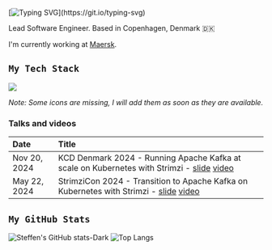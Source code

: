 [![Typing SVG](https://readme-typing-svg.herokuapp.com?color=258F76&lines=Hello,+I+am+Steffen;Bonjour,+je+m'appele+Steffen;Tere,+ma+olen+Steffen;Tjena,+jag+är+Steffen;Hej,+jeg+hedder+Steffen;)](https://git.io/typing-svg)

Lead Software Engineer. Based in Copenhagen, Denmark 🇩🇰

I'm currently working at [Maersk](https://www.maersk.com/).

## `My Tech Stack`
![](https://skillicons.dev/icons?i=kafka,go,azure,docker,kubernetes,git,github,githubactions,prometheus,grafana,java,spring,gradle,maven,selenium,elasticsearch,graphql,linux,postgres,jenkins,postman,bash,md,regex,cs,dotnet,py,typescript,html,react,redux,js,jest,css,sass,styledcomponents,bootstrap,electron,vite,webpack&theme=dark&perline=10)

_Note: Some icons are missing, I will add them as soon as they are available._

### Talks and videos

| Date          | Title |
|:--------------|:------|
| Nov 20, 2024 | KCD Denmark 2024 - Running Apache Kafka at scale on Kubernetes with Strimzi​ - [slide]([https://www.slideshare.net/slideshow/strimzicon-2024-transition-to-apache-kafka-on-kubernetes-with-strimzi-pdf/269148655]) [video]([https://www.youtube.com/watch?v=QkiRQlpol_o]) |
| May 22, 2024 | StrimziCon 2024 - Transition to Apache Kafka on Kubernetes with Strimzi - [slide]([https://www.slideshare.net/slideshow/strimzicon-2024-transition-to-apache-kafka-on-kubernetes-with-strimzi-pdf/269148655]) [video]([https://www.youtube.com/watch?v=QkiRQlpol_o]) |

## `My GitHub Stats`
![Steffen's GitHub stats-Dark](https://github-readme-stats.vercel.app/api?username=steffen-karlsson&show_icons=true&theme=solarized-dark&count_private=true#gh-dark-mode-only)
![Top Langs](https://github-readme-stats.vercel.app/api/top-langs/?username=steffen-karlsson&layout=compact&theme=solarized-dark&langs_count=8&count_private=true#gh-dark-mode-only)
